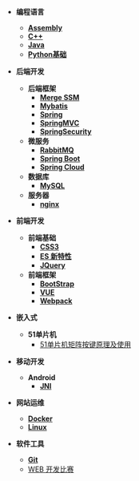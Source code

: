 * **编程语言**
  * [**Assembly**](/编程语言/Assembly/)
  * [**C++**](/编程语言/C++/)
  * [**Java**](/编程语言/Java/)
  * [**Python基础**](/编程语言/Python/Python基础/)

* **后端开发**
  * **后端框架**
    * [**Merge SSM**](/后端开发/后端框架/Merge%20SSM/)
    * [**Mybatis**](/后端开发/后端框架/Mybatis/)
    * [**Spring**](/后端开发/后端框架/Spring/)
    * [**SpringMVC**](/后端开发/后端框架/SpringMVC/)
    * [**SpringSecurity**](/后端开发/后端框架/SpringSecurity/)
  * **微服务**
    * [**RabbitMQ**](/后端开发/微服务/RabbitMQ/)
    * [**Spring Boot**](/后端开发/微服务/Spring%20Boot/)
    * [**Spring Cloud**](/后端开发/微服务/Spring%20Cloud/)
  * **数据库**
    * [**MySQL**](/后端开发/数据库/MySQL/)
  * **服务器**
    * [**nginx**](/后端开发/服务器/nginx/)

* **前端开发**
  * **前端基础**
    * [**CSS3**](/前端开发/前端基础/CSS3/)
    * [**ES 新特性**](/前端开发/前端基础/ES%20新特性/)
    * [**JQuery**](/前端开发/前端基础/JQuery/)
  * **前端框架**
    * [**BootStrap**](/前端开发/前端框架/BootStrap/)
    * [**VUE**](/前端开发/前端框架/VUE/)
    * [**Webpack**](/前端开发/前端框架/Webpack/)

* **嵌入式**
  * **51单片机**
    * [51单片机矩阵按键原理及使用](/嵌入式/51单片机/51单片机矩阵按键原理及使用.md)
* **移动开发**
  * **Android**
    * [**JNI**](/移动开发/Android/JNI/)

* **网站运维**
  * [**Docker**](/网站运维/Docker/)
  * [**Linux**](/网站运维/Linux/)

* **软件工具**
  * [**Git**](/软件工具/Git/)
  * [WEB 开发比赛](/软件工具/WEB%20开发比赛.md)